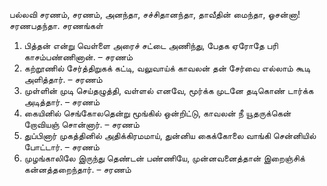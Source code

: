 
பல்லவி
சரணம், சரணம், அனந்தா, சச்சிதானந்தா,
 தாவீதின் மைந்தா, ஓசன்னா! சரணபதந்தா.
சரணங்கள்
1. பித்தன் என்று வெள்ளை அரைச் சட்டை அணிந்து,
 பேதக ஏரோதே பரி காசம்பண்ணினான். – சரணம்‌
2. கற்றூணில் சேர்த்திறுகக் கட்டி, வலுவாய்க்
 காவலன் தன் சேர்வை எல்லாம் கூடி அளித்தார். – சரணம்‌
3. முள்ளின் முடி செய்தழுத்தி, வள்ளல் எனவே,
 மூர்க்க முடனே தடிகொண் டார்க்க அடித்தார். – சரணம்‌
4. கையினில் செங்கோலதென்று மூங்கில் ஒன்றிட்டு,
 காவலன் நீ யூதருக்கென் றோவியஞ் சொன்னார். – சரணம்
5. துப்பினார் முகத்தினில் அதிக்கிரமமாய்,
 துன்னிய கைக்கோலை வாங்கி சென்னியில் போட்டார். – சரணம்‌
6. முழங்காலிலே இருந்து தெண்டன் பண்ணியே,
 முன்னவனைத்தான் இறைஞ்சிக் கன்னத்தறைந்தார். – சரணம்

